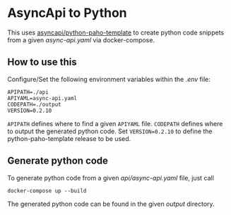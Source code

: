 # AsyncApi to Python
This uses [asyncapi/python-paho-template](github.com/asyncapi/python-paho-template)
to create python code snippets from a given *async-api.yaml* via docker-compose.

## How to use this
Configure/Set the following environment variables within the *.env* file:

    APIPATH=./api
    APIYAML=async-api.yaml
    CODEPATH=./output
    VERSION=0.2.10

`APIPATH` defines where to find a given `APIYAML` file. `CODEPATH` defines where
to output the generated python code. Set `VERSION=0.2.10` to define the 
python-paho-template release to be used.

## Generate python code
To generate python code from a given *api/async-api.yaml* file, just call

    docker-compose up --build

The generated python code can be found in the given *output* directory.
